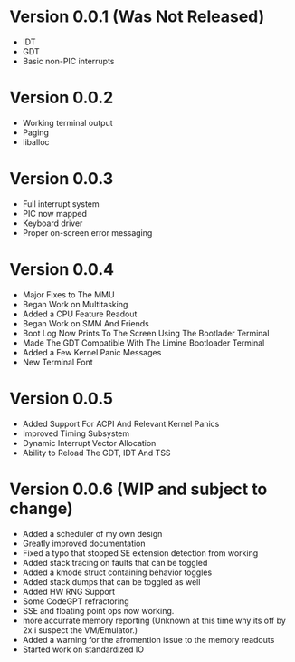 # Version 0.0.1 (Was Not Released)

- IDT
- GDT
- Basic non-PIC interrupts

# Version 0.0.2

- Working terminal output
- Paging
- liballoc

# Version 0.0.3

- Full interrupt system
- PIC now mapped
- Keyboard driver
- Proper on-screen error messaging

# Version 0.0.4

- Major Fixes to The MMU
- Began Work on Multitasking
- Added a CPU Feature Readout
- Began Work on SMM And Friends
- Boot Log Now Prints To The Screen Using The Bootlader Terminal
- Made The GDT Compatible With The Limine Bootloader Terminal
- Added a Few Kernel Panic Messages
- New Terminal Font

# Version 0.0.5

- Added Support For ACPI And Relevant Kernel Panics
- Improved Timing Subsystem
- Dynamic Interrupt Vector Allocation
- Ability to Reload The GDT, IDT And TSS

# Version 0.0.6 (WIP and subject to change)

- Added a scheduler of my own design
- Greatly improved documentation
- Fixed a typo that stopped SE extension detection from working
- Added stack tracing on faults that can be toggled
- Added a kmode struct containing behavior toggles
- Added stack dumps that can be toggled as well
- Added HW RNG Support
- Some CodeGPT refractoring
- SSE and floating point ops now working.
- more accurrate memory reporting (Unknown at this time why its off by 2x i suspect the VM/Emulator.)
- Added a warning for the afromention issue to the memory readouts
- Started work on standardized IO
